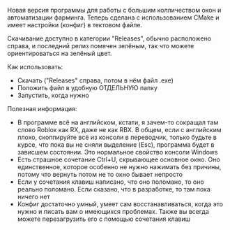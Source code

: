 Новая версия программы для работы с большим колличеством окон и автоматизации фарминга. Теперь сделана с использованием CMake и имеет настройки (конфиг) в тектовом файле.

Скачивание доступно в категории "Releases", обычно расположено справа, и последний релиз помечен зелёным, так что можете ориентироваться на зелёный цвет.

Как использовать:  
- Скачать ("Releases" справа, потом в нём файл .exe)  
- Положить файл в удобную ОТДЕЛЬНУЮ папку  
- Запустить, когда нужно  

Полезная информация:  
- В программе всё на английском, кстати, я зачем-то сокращал там слово Roblox как RX, даже не как RBX. В общем, если с английским плохо, скоппируйте всё из консоли в переводчик, только будьте в курсе, что пока вы не сняли выделение (Esc), программа будет в зависшем состоянии. Это нормальное свойство консоли Windows
- Есть страшное сочетание Ctrl+U, скрывающее основное окно. Оно единственное, которое особенно не нужно нажимать без причины, потому что вернуть потом не то окно бывает непросто  
- Если у сочетания клавиш написано, что оно поломано, то оно реально поломано. Если сказано, что в разработке, то там пока ничего нет  
- Конфиг достаточно умный, умеет сам восстанавливаться, когда это нужно и писать вам о имеющихся проблемах. Также вы всегда можете перезагрузить его с помощью сочетания клавиш